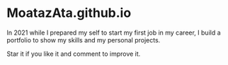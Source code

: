 # MoatazAta.github.io
In 2021 while I prepared my self to start my first job in my career, 
I build a portfolio to show my skills and my personal projects.

Star it if you like it and comment to improve it.
